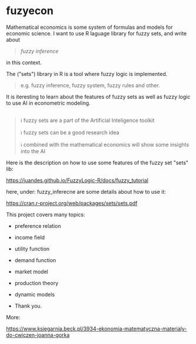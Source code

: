 # fuzyecon
Mathematical economics is some system of formulas and models for economic science.
I want to use R laguage library for fuzzy sets, and write about

> *fuzzy inference*

in this context.

The ("sets") library in R is a tool where fuzzy logic is implemented.

> e.g. fuzzy inference, fuzzy system, fuzzy rules and other.

It is iteresting to learn about the features of fuzzy sets as well as fuzzy logic to use AI in econometric modeling.

## 

> ℹ️ fuzzy sets are a part of the Artificial Inteligence toolkit
> 
> ℹ️ fuzzy sets can be a good research idea
> 
> ℹ️ combined with the mathematical economics will show some insights into the AI

Here is the description on how to use some features of the fuzzy set "sets" lib:

https://juandes.github.io/FuzzyLogic-R/docs/fuzzy_tutorial

here, under: fuzzy_inferecne are some details about how to use it:

https://cran.r-project.org/web/packages/sets/sets.pdf

This project covers many topics:

* preference relation
* income field
* utility function
* demand function
* market model
* production theory
* dynamic models

* Thank you.

More: 

https://www.ksiegarnia.beck.pl/3934-ekonomia-matematyczna-materialy-do-cwiczen-joanna-gorka
